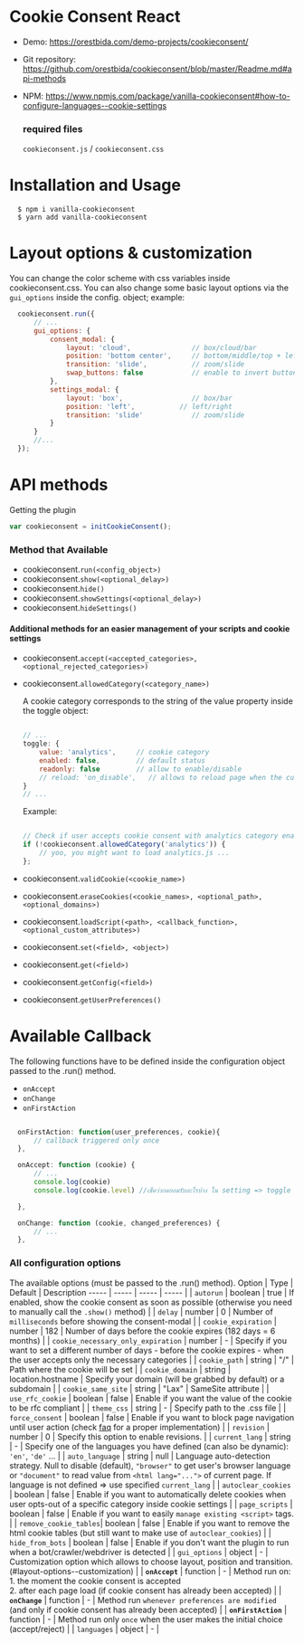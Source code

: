 # Cookie Consent React

* Demo: https://orestbida.com/demo-projects/cookieconsent/

* Git repository: https://github.com/orestbida/cookieconsent/blob/master/Readme.md#api-methods

* NPM: https://www.npmjs.com/package/vanilla-cookieconsent#how-to-configure-languages--cookie-settings


  ### required files
  `cookieconsent.js`  / `cookieconsent.css`


# Installation and Usage

      $ npm i vanilla-cookieconsent
      $ yarn add vanilla-cookieconsent

# Layout options & customization
You can change the color scheme with css variables inside cookieconsent.css. You can also change some basic layout options via the `gui_options` inside the config. object; example:
```js
  cookieconsent.run({
      // ...
      gui_options: {
          consent_modal: {
              layout: 'cloud',               // box/cloud/bar
              position: 'bottom center',     // bottom/middle/top + left/right/center
              transition: 'slide',           // zoom/slide
              swap_buttons: false            // enable to invert buttons
          },
          settings_modal: {
              layout: 'box',                 // box/bar
              position: 'left',           // left/right
              transition: 'slide'            // zoom/slide
          }
      }
      //...
  });
```
      
# API methods
Getting the plugin
```js
var cookieconsent = initCookieConsent();
```

### Method that Available

  * cookieconsent.`run(<config_object>)`
  * cookieconsent.`show(<optional_delay>)`
  * cookieconsent.`hide()`
  * cookieconsent.`showSettings(<optional_delay>)`
  * cookieconsent.`hideSettings()`

 
   #### Additional methods for an easier management of your scripts and cookie settings


  * cookieconsent.`accept(<accepted_categories>, <optional_rejected_categories>)`
  * cookieconsent.`allowedCategory(<category_name>)`

      A cookie category corresponds to the string of the value property inside the toggle object:
      ```js

      // ...
      toggle: {
          value: 'analytics',     // cookie category
          enabled: false,         // default status
          readonly: false         // allow to enable/disable
          // reload: 'on_disable',   // allows to reload page when the current cookie category is deselected
      }
      // ...
      ```
      
      Example:
      
      ```js
      
      // Check if user accepts cookie consent with analytics category enabled
      if (!cookieconsent.allowedCategory('analytics')) {
          // yoo, you might want to load analytics.js ...
      };

      ```
  * cookieconsent.`validCookie(<cookie_name>)`
  * cookieconsent.`eraseCookies(<cookie_names>, <optional_path>, <optional_domains>)`
  * cookieconsent.`loadScript(<path>, <callback_function>, <optional_custom_attributes>)`
  * cookieconsent.`set(<field>, <object>)`
  * cookieconsent.`get(<field>)`
  * cookieconsent.`getConfig(<field>)`
  * cookieconsent.`getUserPreferences()`


# Available Callback
The following functions have to be defined inside the configuration object passed to the .run() method.
  * `onAccept`
  * `onChange`
  * `onFirstAction`

```js

  onFirstAction: function(user_preferences, cookie){
      // callback triggered only once
  },

  onAccept: function (cookie) {
      // ...
      console.log(cookie)
      console.log(cookie.level) //เช็คว่ากดยอมรับอะไรบ้าง ใน setting => toggle 

  },

  onChange: function (cookie, changed_preferences) {
      // ...
  },


```
  
### All configuration options

The available options (must be passed to the .run() method).
Option | Type | Default | Description
----- | ----- | ----- | ----- |
| `autorun`           	| boolean  	| true    	| If enabled, show the cookie consent as soon as possible (otherwise you need to manually call the `.show()` method)                |
| `delay`             	| number   	| 0       	| Number of `milliseconds` before showing the consent-modal                                                                         |
| `cookie_expiration` 	| number   	| 182     	| Number of days before the cookie expires (182 days = 6 months)                                                                    |
| `cookie_necessary_only_expiration` 	| number   	| -     	| Specify if you want to set a different number of days - before the cookie expires - when the user accepts only the necessary categories                                                |
| `cookie_path` 	    | string   	| "/"     	| Path where the cookie will be set                                                                                                 |
| `cookie_domain` 	    | string   	| location.hostname | Specify your domain (will be grabbed by default) or a subdomain                                                           |
| `cookie_same_site` 	| string   	| "Lax"     | SameSite attribute                                                           |
| `use_rfc_cookie` 	    | boolean   | false     | Enable if you want the value of the cookie to be rfc compliant                                            |
| `theme_css`         	| string   	| -       	| Specify path to the .css file                                             |
| `force_consent`       | boolean   | false     | Enable if you want to block page navigation until user action (check [faq](#faq) for a proper implementation) |
| `revision`            | number  	| 0   	    | Specify this option to enable revisions.  |
| `current_lang`      	| string   	| -       	| Specify one of the languages you have defined (can also be dynamic): `'en'`, `'de'` ...                                           |
| `auto_language`     	| string  	| null  	| Language auto-detection strategy. Null to disable (default), `"browser"` to get user's browser language or `"document"` to read value from `<html lang="...">` of current page. If language is not defined => use specified `current_lang` |
| `autoclear_cookies` 	| boolean  	| false   	| Enable if you want to automatically delete cookies when user opts-out of a specific category inside cookie settings               |
| `page_scripts` 	    | boolean  	| false   	| Enable if you want to easily `manage existing <script>` tags.    |
| `remove_cookie_tables`| boolean  	| false   	| Enable if you want to remove the html cookie tables (but still want to make use of `autoclear_cookies`)                           |
| `hide_from_bots`      | boolean  	| false   	| Enable if you don't want the plugin to run when a bot/crawler/webdriver is detected       |
| `gui_options`         | object  	| -   	    | Customization option which allows to choose layout, position	and transition. (#layout-options--customization) |
| __`onAccept`__      	| function 	| -       	| Method run on: <br>  1. the moment the cookie consent is accepted <br> 2. after each page load (if cookie consent has already been accepted) |
| __`onChange`__      	| function 	| -       	| Method run `whenever preferences are modified` (and only if cookie consent has already been accepted)                             |
| __`onFirstAction`__   | function 	| -       	| Method run only `once` when the user makes the initial choice (accept/reject)                                                     |
| `languages`      	    | object 	| -       	| 



